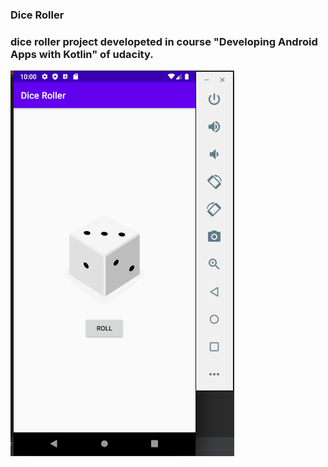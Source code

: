 ### Dice Roller

### dice roller project developeted in course "Developing Android Apps with Kotlin" of udacity.

![alt text](https://github.com/hilderjares/android-dice-roller/blob/main/Screenshot.png?raw=true)
